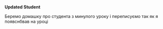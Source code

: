 **Updated Student**

Беремо домашку про студента з минулого уроку і переписуємо так як я появснбвав на уроці


